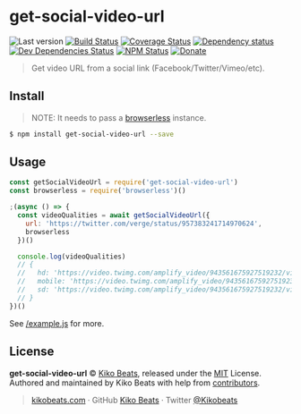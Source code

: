 # get-social-video-url

![Last version](https://img.shields.io/github/tag/Kikobeats/get-social-video-url.svg?style=flat-square)
[![Build Status](https://img.shields.io/travis/Kikobeats/get-social-video-url/master.svg?style=flat-square)](https://travis-ci.org/Kikobeats/get-social-video-url)
[![Coverage Status](https://img.shields.io/coveralls/Kikobeats/get-social-video-url.svg?style=flat-square)](https://coveralls.io/github/Kikobeats/get-social-video-url)
[![Dependency status](https://img.shields.io/david/Kikobeats/get-social-video-url.svg?style=flat-square)](https://david-dm.org/Kikobeats/get-social-video-url)
[![Dev Dependencies Status](https://img.shields.io/david/dev/Kikobeats/get-social-video-url.svg?style=flat-square)](https://david-dm.org/Kikobeats/get-social-video-url#info=devDependencies)
[![NPM Status](https://img.shields.io/npm/dm/get-social-video-url.svg?style=flat-square)](https://www.npmjs.org/package/get-social-video-url)
[![Donate](https://img.shields.io/badge/donate-paypal-blue.svg?style=flat-square)](https://paypal.me/Kikobeats)

> Get video URL from a social link (Facebook/Twitter/Vimeo/etc).

## Install

> NOTE: It needs to pass a [browserless](https://browserless.js.org) instance.

```bash
$ npm install get-social-video-url --save
```

## Usage

```js
const getSocialVideoUrl = require('get-social-video-url')
const browserless = require('browserless')()

;(async () => {
  const videoQualities = await getSocialVideoUrl({
    url: 'https://twitter.com/verge/status/957383241714970624',
    browserless
  })()

  console.log(videoQualities)
  // {
  //   hd: 'https://video.twimg.com/amplify_video/943561675927519232/vid/720x720/h1uN7biCI-Fbzm9D.mp4',
  //   mobile: 'https://video.twimg.com/amplify_video/943561675927519232/vid/240x240/mijiQdCq-p9FaO8H.mp4',
  //   sd: 'https://video.twimg.com/amplify_video/943561675927519232/vid/480x480/qURzB_XtWBE-dvRa.mp4',
  // }
})()
```

See [/example.js](example) for more.

## License

**get-social-video-url** © [Kiko Beats](https://kikobeats.com), released under the [MIT](https://github.com/Kikobeats/get-social-video-url/blob/master/LICENSE.md) License.<br>
Authored and maintained by Kiko Beats with help from [contributors](https://github.com/Kikobeats/get-social-video-url/contributors).

> [kikobeats.com](https://kikobeats.com) · GitHub [Kiko Beats](https://github.com/Kikobeats) · Twitter [@Kikobeats](https://twitter.com/Kikobeats)
